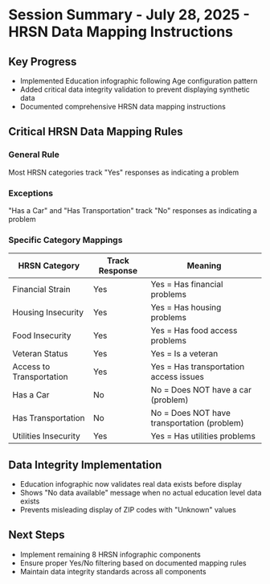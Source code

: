 # Session Summary - July 28, 2025 - HRSN Data Mapping Instructions

## Key Progress
- Implemented Education infographic following Age configuration pattern
- Added critical data integrity validation to prevent displaying synthetic data
- Documented comprehensive HRSN data mapping instructions

## Critical HRSN Data Mapping Rules

### General Rule
Most HRSN categories track "Yes" responses as indicating a problem

### Exceptions
"Has a Car" and "Has Transportation" track "No" responses as indicating a problem

### Specific Category Mappings

| HRSN Category | Track Response | Meaning |
|---|---|---|
| Financial Strain | Yes | Yes = Has financial problems |
| Housing Insecurity | Yes | Yes = Has housing problems |
| Food Insecurity | Yes | Yes = Has food access problems |
| Veteran Status | Yes | Yes = Is a veteran |
| Access to Transportation | Yes | Yes = Has transportation access issues |
| Has a Car | No | No = Does NOT have a car (problem) |
| Has Transportation | No | No = Does NOT have transportation (problem) |
| Utilities Insecurity | Yes | Yes = Has utilities problems |

## Data Integrity Implementation
- Education infographic now validates real data exists before display
- Shows "No data available" message when no actual education level data exists
- Prevents misleading display of ZIP codes with "Unknown" values

## Next Steps
- Implement remaining 8 HRSN infographic components
- Ensure proper Yes/No filtering based on documented mapping rules
- Maintain data integrity standards across all components